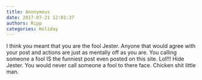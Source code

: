 ```yaml
---
title: Anonymous
date: 2017-07-21 12:01:37
authors: Ripp
categories: Holiday
---
```


 I think you meant that you are the fool Jester. Anyone that would agree with your post and actions are just as mentally off as you are. You calling someone a fool IS the funniest post even posted on this site. Lol!!!  Hide Jester. You would never call someone a fool to there face. Chicken shit little man.